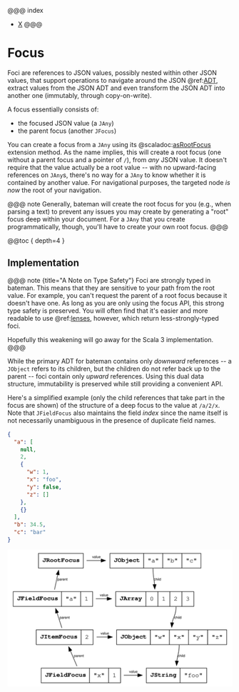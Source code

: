 @@@ index
* [X](operations/index.md)
@@@

# Focus

Foci are references to JSON values, possibly nested within other JSON values,
that support operations to navigate around the JSON @ref:[ADT](../model.md),
extract values from the JSON ADT and even transform the JSON ADT into another
one (immutably, through copy-on-write).

A focus essentially consists of:

* the focused JSON value (a `JAny`)
* the parent focus (another `JFocus`)

You can create a focus from a `JAny` using its
@scaladoc:[asRootFocus](org.scalawag.bateman.json.JAny$$JAnyOps#asRootFocus)
extension method.
As the name implies, this will create a root focus (one without a parent
focus and a pointer of `/`), from _any_ JSON value. It doesn't require that
the value actually be a root value -- with no upward-facing references on
`JAny`s, there's no way for a `JAny` to know whether it is contained by
another value. For navigational purposes, the targeted node _is now_
the root of your navigation.

@@@ note
Generally, bateman will create the root focus for you (e.g., when parsing a
text) to prevent any issues you may create by generating a "root"
focus deep within your document. For a `JAny` that you create
programmatically, though, you'll have to create your own root focus.
@@@


@@toc { depth=4 }

## Implementation

@@@ note {title="A Note on Type Safety"}
Foci are strongly typed in bateman. This means that they are sensitive to
your path from the root value. For example, you can't request the parent of
a root focus because it doesn't have one. As long as you are only using the
focus API, this strong type safety is preserved. You will often find that
it's easier and more readable to use @ref:[lenses](../lens/index.md), however, 
which return less-strongly-typed foci.

Hopefully this weakening will go away for the Scala 3 implementation.
@@@

While the primary ADT for bateman contains only _downward_ references -- a
`JObject` refers to its children, but the children do not refer back up to
the parent -- foci contain only _upward_ references. Using this dual data
structure, immutability is preserved while still providing a convenient API.

Here's a simplified example (only the child references that take part in 
the focus are shown) of the structure of a deep focus to the value at `/a/2/x`.
Note that `JFieldFocus` also maintains the field _index_ since the name 
itself is not necessarily unambiguous in the presence of duplicate field names.

```json
{
  "a": [
    null,
    2,
    {
      "w": 1,
      "x": "foo",
      "y": false,
      "z": []
    },
    {}
  ],
  "b": 34.5,
  "c": "bar"
}
```

![dual data structure](structure.svg)

